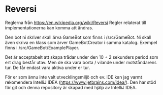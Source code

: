 # Reversi

Reglerna från https://en.wikipedia.org/wiki/Reversi
Regler relaterat till implementationerna kan komma att ändras.

Den bot ni skriver skall ärva GameBot som finns i /src/GameBot. Ni skall även skriva en klass som ärver GameBotCreator i samma katalog. Exempel finns i /src/GameBot/ExamplePlayer.

Det är acceptabelt att skapa trådar under den 10 + 2 sekunders period som ert drag består utav. Men de ska vara borta / vilande under motståndarens tur. De får endast vara aktiva under er tur. 

För er som ännu inte valt utvecklingsmiljö och ev. IDE kan jag varmt rekomendera IntelliJ IDEA (https://www.jetbrains.com/idea/). Den har stöd för git och denna repository är skapad med hjälp av IntelliJ IDEA.

